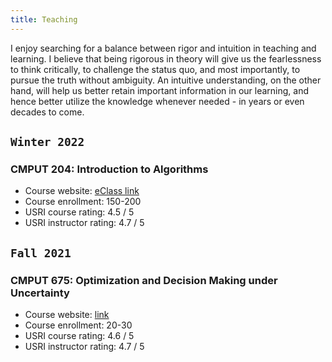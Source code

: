 ```yaml
---
title: Teaching
---
```


I enjoy searching for a balance between rigor and intuition in teaching and learning. I believe that being rigorous in theory will give us the fearlessness to think critically, to challenge the status quo, and most importantly, to pursue the truth without ambiguity. An intuitive understanding, on the other hand, will help us better retain important information in our learning, and hence better utilize the knowledge whenever needed - in years or even decades to come.

## `Winter 2022`
>
### CMPUT 204: Introduction to Algorithms 
- Course website: [eClass link](https://eclass.srv.ualberta.ca/course/view.php?id=74981)
- Course enrollment: 150-200
- USRI course rating: 4.5 / 5
- USRI instructor rating: 4.7 / 5


## `Fall 2021`

>
### CMPUT 675: Optimization and Decision Making under Uncertainty
- Course website: [link](/teaching/optimization)
- Course enrollment: 20-30
- USRI course rating: 4.6 / 5
- USRI instructor rating: 4.7 / 5